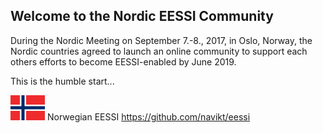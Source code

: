 ## Welcome to the Nordic EESSI Community

During the Nordic Meeting on September 7.-8., 2017, in Oslo, Norway, the Nordic countries agreed to launch an online
community to support each others efforts to become EESSI-enabled by June 2019.

This is the humble start...

![Norway](/assets/NO2.png)  Norwegian EESSI https://github.com/navikt/eessi
